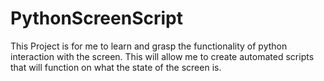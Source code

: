 # PythonScreenScript
This Project is for me to learn and grasp the functionality of python interaction with the screen. This will allow me to create automated scripts that will function on what the state of the screen is. 
